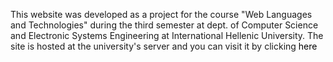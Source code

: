 This website was developed as a project for the course
 "Web Languages and Technologies" during the third semester at dept. of 
Computer Science and Electronic Systems Engineering
at International Hellenic University. The site is hosted at
the university's server and you can visit it by clicking <a href="https://users.iee.ihu.gr/~antomich1/My_Website/en/indexEN.html" target="_blank" style="color:black;text-decoration:none;">here</a>

